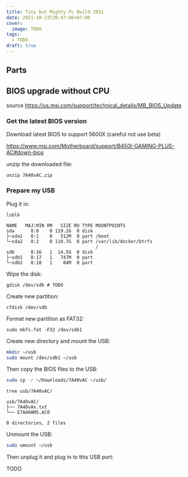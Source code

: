 ```yaml
---
title: Tiny but Mighty Pc Build 2021
date: 2021-10-23T20:47:06+07:00
cover:
  image: TODO
tags:
  - TODO
draft: true
---
```


## Parts

## BIOS upgrade without CPU

source https://us.msi.com/support/technical_details/MB_BIOS_Update

### Get the latest BIOS version

Download latest BIOS to support 5600X (careful not use beta)

https://www.msi.com/Motherboard/support/B450I-GAMING-PLUS-AC#down-bios

unzip the downloaded file:

`unzip 7A40vAC.zip`

### Prepare my USB

Plug it in:

`lsblk`

```
NAME   MAJ:MIN RM   SIZE RO TYPE MOUNTPOINTS
sda      8:0    0 119.2G  0 disk
├─sda1   8:1    0   512M  0 part /boot
└─sda2   8:2    0 118.7G  0 part /var/lib/docker/btrfs
                                 /
sdb      8:16   1  14.5G  0 disk
├─sdb1   8:17   1   747M  0 part
└─sdb2   8:18   1    84M  0 part
```

Wipe the disk:

`gdisk /dev/sdb # TODO`

Create new partition:

`cfdisk /dev/sdb`

Format new partition as FAT32:

`sudo mkfs.fat -F32 /dev/sdb1`

Create new directory and mount the USB:

```sh
mkdir ~/usb
sudo mount /dev/sdb1 ~/usb
```

Then copy the BIOS files to the USB:

```sh
sudo cp -r ~/Downloads/7A40vAC ~/usb/
```

`tree usb/7A40vAC/`

```
usb/7A40vAC/
├── 7A40vAx.txt
└── E7A40AMS.AC0

0 directories, 2 files
```

Unmount the USB:

```sh
sudo umount ~/usb
```

Then unplug it and plug in to this USB port:

TODO


